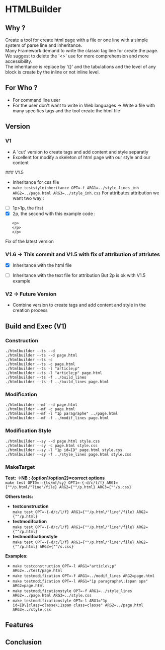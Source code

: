 # HTMLBuilder

## Why ? 
Create a tool for create html page with a file or one line 
with a simple system of parse line and inheritance.   
Many Framework demand to write the classic tag line for create 
the page.  
We suggest to delete the '<>' use for more comprehension and 
more accessibility.  
The inheritance is replace by '{}' and the tabulations and the level of 
any block is create by the inline or not inline level.

## For Who ? 
- For command line user
- For the user don't want to write in Web languages -> Write a file with many specifics tags and the tool create the html file

## Version 
### V1 
- A 'cut' version to create tags and add content and style separatly
- Excellent for modify a skeleton of html page with our style and our content

### V1.5 
- Inheritance for css file 
- `make teststyleinheritance OPT=-f ARG1=../style_lines_inh ARG2=../page.html ARG3=../style_inh.css`
For attributes attribution we want two way : 
- [ ] 1p>1p, the first 
- [x] 2p, the second with this example code :
```<p>
   <p>
   </p>
   </p>
```
Fix of the latest version

### V1.6 -> This commit and V1.5 with fix of attribution of attriutes
- [x] Inheritance with the html file 
- [ ] Inheritance with the text file for attribution
	But 2p is ok with V1.5 example 


### V2 -> Future Version
- Combine version to create tags and add content and style in the creation 
  process


## Build and Exec (V1)
### Construction 
	./htmlbuilder --ts --d
	./htmlbuilder --ts --d page.html
	./htmlbuilder --ts -c
	./htmlbuilder --ts -c page.html
	./htmlbuilder --ts -l "article;p"
	./htmlbuilder --ts -l "article;p" page.html
	./htmlbuilder --ts -f ../build_lines 
	./htmlbuilder --ts -f ../build_lines page.html

### Modification 
	./htmlbuilder --mf --d page.html
	./htmlbuilder --mf -c page.html
	./htmlbuilder --mf -l "1p paragraphe" ../page.html
	./htmlbuilder --mf -f ../modif_lines page.html

### Modification Style 
	./htmlbuilder --sy --d page.html style.css
	./htmlbuilder --sy -c page.html style.css
	./htmlbuilder --sy -l "1p id=ID" page.html style.css
	./htmlbuilder --sy -f ../style_lines page.html style.css

### MakeTarget 
**Test: ->NB : {option1/option2}=correct options**   
    `make test OPT0=--{ts/mf/sy} OPT1=-{-d/c/l/f} ARG1={""/p.html/"line"/file} ARG2={""/p.html} ARG3={""/s.css}`

**Others tests:**
- **testconstruction**  
	`make test OPT=-{-d/c/l/f} ARG1={""/p.html/"line"/file} ARG2={""/p.html}`
- **testmodifcation**  
	`make test OPT=-{-d/c/l/f} ARG1={""/p.html/"line"/file} ARG2={""/p.html}`
- **testmodifcationstyle**   
	`make test OPT=-{-d/c/l/f} ARG1={""/p.html/"line"/file} ARG2={""/p.html} ARG3={""/s.css}`

**Examples:**
- `make testconstruction OPT=-l ARG1="article\;p" ARG2=../test/page.html`
- `make testmodification OPT=-f ARG1=../modif_lines ARG2=page.html`
- `make testmodification OPT=-l ARG1="1p paragraphe\;1span spa" ARG2=page.html`
- `make testmodificationstyle OPT=-f ARG1=../style_lines ARG2=../page.html ARG3=../style.css`
- `make testmodificationstyle OPT=-l ARG1="1p id=ID\|class=classe\;1span class=classe" ARG2=../page.html ARG3=../style.css` 


## Features 

## Conclusion 